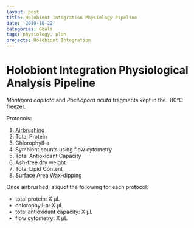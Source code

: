 ```yaml
---
layout: post
title: Holobiont Integration Physiology Pipeline
date: '2019-10-22'
categories: Goals
tags: physiology, plan
projects: Holobiont Integration
---
```


# Holobiont Integration Physiological Analysis Pipeline  

*Montipora capitata* and *Pocillopora acuta* fragments kept in the -80&deg;C freezer.  

Protocols:  
1. [Airbrushing](https://emmastrand.github.io/EmmaStrand_Notebook/Airbrushing-Protocol/)  
2. Total Protein  
3. Chlorophyll-a  
4. Symbiont counts using flow cytometry  
5. Total Antioxidant Capacity  
6. Ash-free dry weight  
7. Total Lipid Content
8. Surface Area Wax-dipping

Once airbrushed, aliquot the following for each protocol:  
- total protein: X μL   
- chlorophyll-a: X μL  
- total antioxidant capacity: X μL  
- flow cytometry: X μL  
